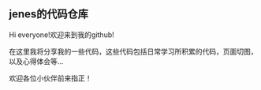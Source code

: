 ## jenes的代码仓库

Hi everyone!欢迎来到我的github!

在这里我将分享我的一些代码，这些代码包括日常学习所积累的代码，页面切图，以及心得体会等...

欢迎各位小伙伴前来指正！
